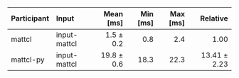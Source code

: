 | Participant | Input | Mean [ms] | Min [ms] | Max [ms] | Relative |
|:---|:---|---:|---:|---:|---:|
| mattcl | input-mattcl | 1.5 ± 0.2 | 0.8 | 2.4 | 1.00 |
| mattcl-py | input-mattcl | 19.8 ± 0.6 | 18.3 | 22.3 | 13.41 ± 2.23 |
